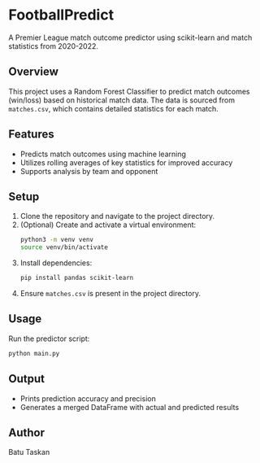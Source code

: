 # FootballPredict

A Premier League match outcome predictor using scikit-learn and match statistics from 2020-2022.

## Overview
This project uses a Random Forest Classifier to predict match outcomes (win/loss) based on historical match data. The data is sourced from `matches.csv`, which contains detailed statistics for each match.

## Features
- Predicts match outcomes using machine learning
- Utilizes rolling averages of key statistics for improved accuracy
- Supports analysis by team and opponent

## Setup
1. Clone the repository and navigate to the project directory.
2. (Optional) Create and activate a virtual environment:
   ```bash
   python3 -m venv venv
   source venv/bin/activate
   ```
3. Install dependencies:
   ```bash
   pip install pandas scikit-learn
   ```
4. Ensure `matches.csv` is present in the project directory.

## Usage
Run the predictor script:
```bash
python main.py
```

## Output
- Prints prediction accuracy and precision
- Generates a merged DataFrame with actual and predicted results

## Author
Batu Taskan 